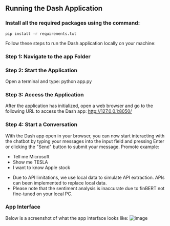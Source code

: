 ## Running the Dash Application

### Install all the required packages using the command:
`pip install -r requirements.txt`

Follow these steps to run the Dash application locally on your machine:

### Step 1: Navigate to the app Folder

### Step 2: Start the Application
Open a terminal and type: python app.py

### Step 3: Access the Application
After the application has initialized, open a web browser and go to the following URL to access the Dash app:
http://127.0.0.1:8050/

### Step 4: Start a Conversation
With the Dash app open in your browser, you can now start interacting with the chatbot by typing your messages into the input field and pressing Enter or clicking the "Send" button to submit your message.
Promote example: 
 - Tell me Microsoft
 - Show me TESLA
 - I want to know Apple stock

* Due to API limitations, we use local data to simulate API extraction. APIs can been implemented to replace local data. 
* Please note that the sentiment analysis is inaccurate due to finBERT not fine-tuned on your local PC. 
### App Interface
Below is a screenshot of what the app interface looks like:
![image](https://github.com/edvyan/Project/assets/46171741/0783d01c-b5a2-4594-ab44-5b859ef3097d)


